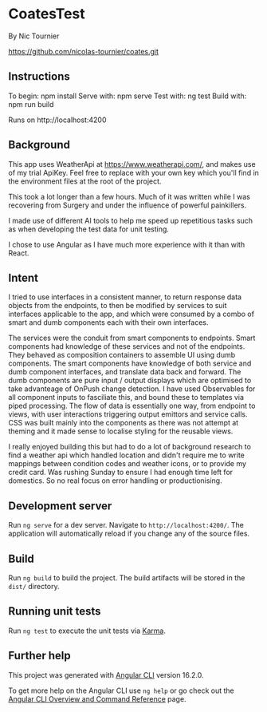 # CoatesTest

By Nic Tournier

https://github.com/nicolas-tournier/coates.git

## Instructions

To begin: npm install
Serve with: npm serve
Test with: ng test
Build with: npm run build

Runs on http://localhost:4200


## Background

This app uses WeatherApi at https://www.weatherapi.com/, and makes use of my trial ApiKey. Feel free to replace with your own key which you'll find in the environment files at the root of the project.

This took a lot longer than a few hours. Much of it was written while I was recovering from Surgery and under the influence of powerful painkillers.

I made use of different AI tools to help me speed up repetitious tasks such as when developing the test data for unit testing.

I chose to use Angular as I have much more experience with it than with React.

## Intent

I tried to use interfaces in a consistent manner, to return response data objects from the endpoints, to then be modified by services to suit interfaces applicable to the app, and which were consumed by a combo of smart and dumb components each with their own interfaces.

The services were the conduit from smart components to endpoints. Smart components had knowledge of these services and not of the endpoints. They behaved as composition containers to assemble UI using dumb components. The smart components have knowledge of both service and dumb component interfaces, and translate data back and forward. The dumb components are pure input / output displays which are optimised to take advanteage of OnPush change detection. I have used Observables for all component inputs to fasciliate this, and bound these to templates via piped processing. The flow of data is essentially one way, from endpoint to views, with user interactions triggering output emittors and service calls. CSS was built mainly into the components as there was not attempt at theming and it made sense to localise styling for the reusable views.

I really enjoyed building this but had to do a lot of background research to find a weather api which handled location and didn't require me to write mappings between condition codes and weather icons, or to provide my credit card. Was rushing Sunday to ensure I had enough time left for domestics. So no real focus on error handling or productionising.

## Development server

Run `ng serve` for a dev server. Navigate to `http://localhost:4200/`. The application will automatically reload if you change any of the source files.

## Build

Run `ng build` to build the project. The build artifacts will be stored in the `dist/` directory.

## Running unit tests

Run `ng test` to execute the unit tests via [Karma](https://karma-runner.github.io).
## Further help

This project was generated with [Angular CLI](https://github.com/angular/angular-cli) version 16.2.0.

To get more help on the Angular CLI use `ng help` or go check out the [Angular CLI Overview and Command Reference](https://angular.io/cli) page.

